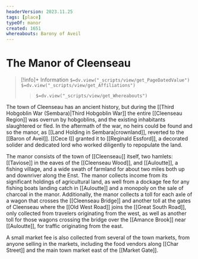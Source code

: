 ```yaml
---
headerVersion: 2023.11.25
tags: [place]
typeOf: manor
created: 1651
whereabouts: Barony of Aveil
---
```

# The Manor of Cleenseau
>[!info]+ Information
> `$=dv.view("_scripts/view/get_PageDatedValue")`
> `$=dv.view("_scripts/view/get_Affiliations")`
>> `$=dv.view("_scripts/view/get_Whereabouts")`

The town of Cleenseau has an ancient history, but during the [[Third Hobgoblin War (Sembara)|Third Hobgoblin War]] the entire [[Cleenseau Region]] was overrun by hobgoblins, and the existing inhabitants slaughtered or fled. In the aftermath of the war, no heirs could be found and so the manor, as [[Land Holding in Sembara|crownland]], reverted to the [[Baron of Aveil]]. [[Cece I]] granted it to [[Reginald Essford]], a decorated solider and dedicated lord who worked diligently to repopulate the land.

The manor consists of the town of [[Cleenseau]] itself, two hamlets: [[Taviose]] in the eaves of the [[Cleenseau Wood]], and [[Auloutte]], a fishing village, and a wide swath of farmland for about two miles both up and downriver along the Enst. The manor collects income from its significant holdings of agricultural land, as well from a dockage fee for any fishing boats landing catch in [[Auloutte]] and a monopoly on the sale of charcoal in the manor. Additionally, the manor collects a toll for each axle of a wagon that crosses the [[Cleenseau Bridge]] and another toll at the gates of Cleenseau where the [[Old West Road]] joins the [[Great South Road]], only collected from travelers originating from the west, as well as another toll for those wagons crossing the bridge over the [[Amance Brook]] near [[Auloutte]], for traffic originating from the east. 

A small market fee is also collected from several of the town markets, from anyone selling in the markets, including the food vendors along [[Char Street]] and the main town market east of the [[Market Gate]].